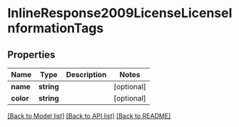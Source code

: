 # InlineResponse2009LicenseLicenseInformationTags

## Properties
Name | Type | Description | Notes
------------ | ------------- | ------------- | -------------
**name** | **string** |  | [optional] 
**color** | **string** |  | [optional] 

[[Back to Model list]](../../README.md#documentation-for-models) [[Back to API list]](../../README.md#documentation-for-api-endpoints) [[Back to README]](../../README.md)


